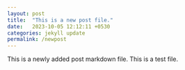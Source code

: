 ```yaml
---
layout: post
title:  "This is a new post file."
date:   2023-10-05 12:12:11 +0530
categories: jekyll update
permalink: /newpost
---
```


This is a newly added post markdown file. This is a test file.